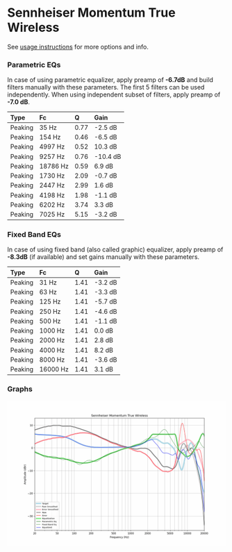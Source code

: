 # Sennheiser Momentum True Wireless
See [usage instructions](https://github.com/jaakkopasanen/AutoEq#usage) for more options and info.

### Parametric EQs
In case of using parametric equalizer, apply preamp of **-6.7dB** and build filters manually
with these parameters. The first 5 filters can be used independently.
When using independent subset of filters, apply preamp of **-7.0 dB**.

| Type    | Fc       |    Q | Gain     |
|:--------|:---------|:-----|:---------|
| Peaking | 35 Hz    | 0.77 | -2.5 dB  |
| Peaking | 154 Hz   | 0.46 | -6.5 dB  |
| Peaking | 4997 Hz  | 0.52 | 10.3 dB  |
| Peaking | 9257 Hz  | 0.76 | -10.4 dB |
| Peaking | 18786 Hz | 0.59 | 6.9 dB   |
| Peaking | 1730 Hz  | 2.09 | -0.7 dB  |
| Peaking | 2447 Hz  | 2.99 | 1.6 dB   |
| Peaking | 4198 Hz  | 1.98 | -1.1 dB  |
| Peaking | 6202 Hz  | 3.74 | 3.3 dB   |
| Peaking | 7025 Hz  | 5.15 | -3.2 dB  |

### Fixed Band EQs
In case of using fixed band (also called graphic) equalizer, apply preamp of **-8.3dB**
(if available) and set gains manually with these parameters.

| Type    | Fc       |    Q | Gain    |
|:--------|:---------|:-----|:--------|
| Peaking | 31 Hz    | 1.41 | -3.2 dB |
| Peaking | 63 Hz    | 1.41 | -3.3 dB |
| Peaking | 125 Hz   | 1.41 | -5.7 dB |
| Peaking | 250 Hz   | 1.41 | -4.6 dB |
| Peaking | 500 Hz   | 1.41 | -1.1 dB |
| Peaking | 1000 Hz  | 1.41 | 0.0 dB  |
| Peaking | 2000 Hz  | 1.41 | 2.8 dB  |
| Peaking | 4000 Hz  | 1.41 | 8.2 dB  |
| Peaking | 8000 Hz  | 1.41 | -3.6 dB |
| Peaking | 16000 Hz | 1.41 | 3.1 dB  |

### Graphs
![](./Sennheiser%20Momentum%20True%20Wireless.png)